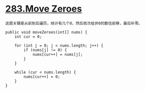 # [283.Move Zeroes](https://leetcode.com/problems/move-zeroes/)

`
这题关键是从前到后遍历，统计有几个0，然后依次给非0的数往前移，最后补零。
`

```
public void moveZeroes(int[] nums) {
    int cur = 0;

    for (int j = 0; j < nums.length; j++) {
        if (nums[j] != 0) {
            nums[cur++] = nums[j];
        }
    }

    while (cur < nums.length) {
        nums[cur++] = 0;
    }
}
```